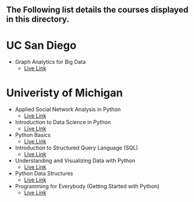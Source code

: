 ## The Following list details the courses displayed in this directory. 

# UC San Diego 
- Graph Analytics for Big Data
  - [Live Link](https://www.coursera.org/account/accomplishments/certificate/ZTZZBDR6PUJ3)


# Univeristy of Michigan 
- Applied Social Network Analysis in Python 
  - [Live Link](https://www.coursera.org/account/accomplishments/certificate/MGPHBC4BEMAC)
- Introduction to Data Science in Python 
  - [Live Link](https://www.coursera.org/account/accomplishments/certificate/GZXTRY52RWCZ)
- Python Basics
  - [Live Link](https://www.coursera.org/account/accomplishments/certificate/NRLNYRJXU5VZ)
- Introduction to Structured Query Language (SQL)
  - [Live Link](https://www.coursera.org/account/accomplishments/certificate/3WZLL7RZQVJF)
- Understanding and Visualizing Data with Python
  - [Live Link](https://www.coursera.org/account/accomplishments/certificate/Y4NTGP25NKLF)
- Python Data Structures
  - [Live Link](https://www.coursera.org/account/accomplishments/certificate/6LEPMX5SXVLV)
- Programming for Everybody (Getting Started with Python)
  - [Live Link](https://www.coursera.org/account/accomplishments/certificate/WVAGCSEGVHX2)


